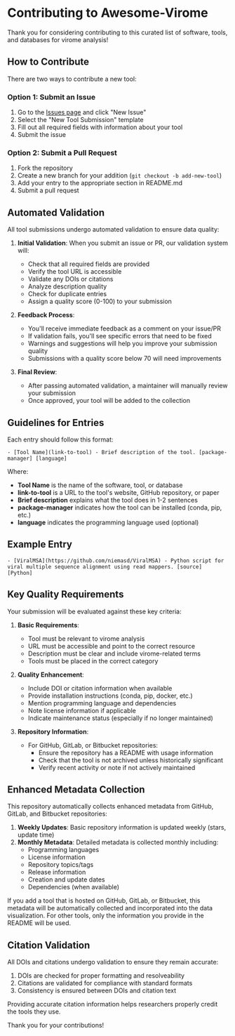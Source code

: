 # Contributing to Awesome-Virome

Thank you for considering contributing to this curated list of software, tools, and databases for virome analysis!

## How to Contribute

There are two ways to contribute a new tool:

### Option 1: Submit an Issue
1. Go to the [Issues page](https://github.com/shandley/awesome-virome/issues) and click "New Issue"
2. Select the "New Tool Submission" template
3. Fill out all required fields with information about your tool
4. Submit the issue

### Option 2: Submit a Pull Request
1. Fork the repository
2. Create a new branch for your addition (`git checkout -b add-new-tool`)
3. Add your entry to the appropriate section in README.md
4. Submit a pull request

## Automated Validation

All tool submissions undergo automated validation to ensure data quality:

1. **Initial Validation**: When you submit an issue or PR, our validation system will:
   - Check that all required fields are provided
   - Verify the tool URL is accessible
   - Validate any DOIs or citations
   - Analyze description quality
   - Check for duplicate entries
   - Assign a quality score (0-100) to your submission

2. **Feedback Process**: 
   - You'll receive immediate feedback as a comment on your issue/PR
   - If validation fails, you'll see specific errors that need to be fixed
   - Warnings and suggestions will help you improve your submission quality
   - Submissions with a quality score below 70 will need improvements

3. **Final Review**:
   - After passing automated validation, a maintainer will manually review your submission
   - Once approved, your tool will be added to the collection

## Guidelines for Entries

Each entry should follow this format:
```
- [Tool Name](link-to-tool) - Brief description of the tool. [package-manager] [language]
```

Where:
- **Tool Name** is the name of the software, tool, or database
- **link-to-tool** is a URL to the tool's website, GitHub repository, or paper
- **Brief description** explains what the tool does in 1-2 sentences
- **package-manager** indicates how the tool can be installed (conda, pip, etc.)
- **language** indicates the programming language used (optional)

## Example Entry

```
- [ViralMSA](https://github.com/niemasd/ViralMSA) - Python script for viral multiple sequence alignment using read mappers. [source] [Python]
```

## Key Quality Requirements

Your submission will be evaluated against these key criteria:

1. **Basic Requirements**:
   - Tool must be relevant to virome analysis
   - URL must be accessible and point to the correct resource
   - Description must be clear and include virome-related terms
   - Tools must be placed in the correct category

2. **Quality Enhancement**:
   - Include DOI or citation information when available
   - Provide installation instructions (conda, pip, docker, etc.)
   - Mention programming language and dependencies
   - Note license information if applicable
   - Indicate maintenance status (especially if no longer maintained)

3. **Repository Information**:
   - For GitHub, GitLab, or Bitbucket repositories:
     - Ensure the repository has a README with usage information
     - Check that the tool is not archived unless historically significant
     - Verify recent activity or note if not actively maintained

## Enhanced Metadata Collection

This repository automatically collects enhanced metadata from GitHub, GitLab, and Bitbucket repositories:

1. **Weekly Updates**: Basic repository information is updated weekly (stars, update time)
2. **Monthly Metadata**: Detailed metadata is collected monthly including:
   - Programming languages
   - License information
   - Repository topics/tags
   - Release information
   - Creation and update dates
   - Dependencies (when available)

If you add a tool that is hosted on GitHub, GitLab, or Bitbucket, this metadata will be automatically collected and incorporated into the data visualization. For other tools, only the information you provide in the README will be used.

## Citation Validation

All DOIs and citations undergo validation to ensure they remain accurate:

1. DOIs are checked for proper formatting and resolveability
2. Citations are validated for compliance with standard formats
3. Consistency is ensured between DOIs and citation text

Providing accurate citation information helps researchers properly credit the tools they use.

Thank you for your contributions!